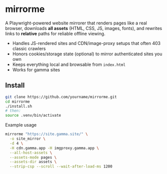 # mirrorme

A Playwright-powered website mirrorer that renders pages like a real browser, downloads **all assets** (HTML, CSS, JS, images, fonts), and rewrites links to **relative** paths for reliable offline viewing.

- Handles JS-rendered sites and CDN/image-proxy setups that often 403 classic crawlers
- Honors cookies/storage state (optional) to mirror authenticated sites you own
- Keeps everything local and browsable from `index.html`
- Works for gamma sites

## Install

```bash
git clone https://github.com/yourname/mirrorme.git
cd mirrorme
./install.sh
# then:
source .venv/bin/activate
```

Example usage
```bash
mirrorme "https://site.gamma.site/" \
  -o site_mirror \
  -d 4 \
  -H cdn.gamma.app -H imgproxy.gamma.app \
  --all-host-assets \
  --assets-mode pages \
  --assets-dir assets \
  --strip-csp --scroll --wait-after-load-ms 1200
```
